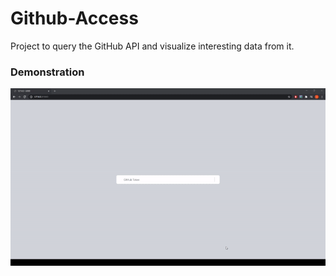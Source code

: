 # Github-Access
Project to query the GitHub API and visualize interesting data from it.


### Demonstration

![alt text](images/website-footage.gif)
